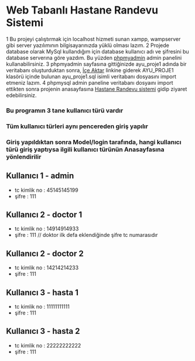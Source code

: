 # Web Tabanlı Hastane Randevu Sistemi

1 Bu projeyi çalıştırmak için localhost hizmeti sunan xampp, wampserver gibi server yazılımının bilgisayarınızda yüklü olması lazım.
2 Projede database olarak MySql kullandığım için database kullanıcı adı ve şifresini bu database serverına göre yazdım. Bu yüzden [phpmyadmin](http://localhost/phpmyadmin/) admin panelini kullanabilirsiniz. 
3 phpmyadmin sayfasına gittiğinizde ayu_proje1 adında bir veritabanı oluşturduktan sonra, [İçe Aktar](http://localhost/phpmyadmin/index.php?route=/server/import) linkine giderek AYU_PROJE1 klasörü içinde bulunan ayu_proje1.sql isimli veritabanı dosyasını import etmeniz lazım.
4 phpmysql admin paneline veritabanı dosyaını import ettikten sonra projenin anasayfasına [Hastane Randevu sistemi](http://localhost) gidip ziyaret edebilirsiniz.


### Bu programın 3 tane kullanıcı türü vardır
### Tüm kullanıcı türleri aynı pencereden giriş yapılır 
### Giriş yapıldıktan sonra Model/login tarafında, hangi kullanıcı türü giriş yaptıysa ilgili kullanıcı türünün Anasayfasına yönlendirilir

## Kullanıcı 1 - admin 
- tc kimlik no : 45145145199
- şifre : 111


## Kullanıcı 2 - doctor 1
- tc kimlik no : 14914914933
- şifre : 111   // doktor ilk defa eklendiğinde şifre tc numarasıdır

## Kullanıcı 2 - doctor 2
- tc kimlik no : 14214214233
- şifre : 111

## Kullanıcı 3 - hasta 1 
- tc kimlik no : 11111111111
- şifre : 111

## Kullanıcı 3 - hasta 2 
- tc kimlik no : 22222222222
- şifre : 111